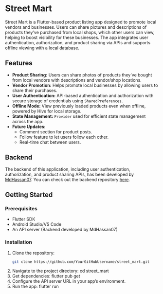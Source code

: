 # Street Mart

Street Mart is a Flutter-based product listing app designed to promote local vendors and businesses. Users can share pictures and descriptions of products they’ve purchased from local shops, which other users can view, helping to boost visibility for these businesses. The app integrates user authentication, authorization, and product sharing via APIs and supports offline viewing with a local database.

## Features

- **Product Sharing:** Users can share photos of products they've bought from local vendors with descriptions and vendor/shop locations.
- **Vendor Promotion:** Helps promote local businesses by allowing users to share their purchases.
- **User Authentication:** API-based authentication and authorization with secure storage of credentials using `SharedPreferences`.
- **Offline Mode:** View previously loaded products even when offline, powered by Hive for local storage.
- **State Management:** `Provider` used for efficient state management across the app.
- **Future Updates:**
  - Comment section for product posts.
  - Follow feature to let users follow each other.
  - Real-time chat between users.

## Backend

The backend of this application, including user authentication, authorization, and product sharing APIs, has been developed by [MdHassan07](https://github.com/MdHassan07). You can check out the backend repository [here](https://github.com/MdHassan07/backend-repository-link).

## Getting Started

### Prerequisites

- Flutter SDK
- Android Studio/VS Code
- An API server (Backend developed by MdHassan07)

### Installation

1. Clone the repository:
   ```bash
   git clone https://github.com/YourGitHubUsername/street_mart.git
2. Navigate to the project directory:
   cd street_mart
3. Get dependencies:
   flutter pub get
4. Configure the API server URL in your app’s environment.
5. Run the app:
   flutter run
